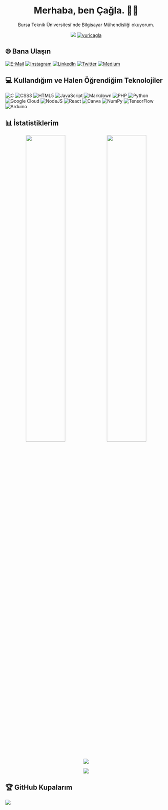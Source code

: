<h1 align="center">Merhaba, ben Çağla. 👋🏻</h1>
<p align="center">Bursa Teknik Üniversitesi'nde Bilgisayar Mühendisliği okuyorum.</p>
<p align="center">
<img src="https://komarev.com/ghpvc/?username=caglauzundurukan&style=for-the-badge">
<a href="https://twitter.com/yuricagla" target="blank"><img src="https://img.shields.io/twitter/follow/yuricagla?logo=twitter&style=for-the-badge" alt="yuricagla" /></a>
</p>

## 🌐 Bana Ulaşın

[![E-Mail](https://img.shields.io/badge/email-D14836?style=for-the-badge&logo=gmail&logoColor=white)](mailto:BURAYAMAILADRESINGELECEK)
[![Instagram](https://img.shields.io/badge/Instagram-%23E4405F.svg?logo=Instagram&logoColor=white&style=for-the-badge)](https://instagram.com/caglauzundurukan)
[![LinkedIn](https://img.shields.io/badge/LinkedIn-%230077B5.svg?logo=linkedin&logoColor=white&style=for-the-badge)](https://www.linkedin.com/in/%C3%A7a%C4%9Flauzundurukan/)
[![Twitter](https://img.shields.io/badge/Twitter-%231DA1F2.svg?logo=Twitter&logoColor=white&style=for-the-badge)](https://twitter.com/yuricagla)
[![Medium](https://img.shields.io/badge/Medium-12100E.svg?logo=Medium&logoColor=white&style=for-the-badge)](https://medium.com/@caglauzundurukan)

<!-- Burayı bilerek yorum yaptım ki istersen eklemezsin. -->

<!-- ## 💰 Bana Bağış Yapın

[![BuyMeACoffee](https://img.shields.io/badge/Buy%20Me%20a%20Coffee-ffdd00?style=for-the-badge&logo=buy-me-a-coffee&logoColor=black)](https://buymeacoffee.com/onurravli) [![Patreon](https://img.shields.io/badge/Patreon-F96854?style=for-the-badge&logo=patreon&logoColor=white)](https://patreon.com/onurravli) -->

<!-- Burayı da kendiminki gibi bıraktım, kafana göre düzenle.-->

## 💻 Kullandığım ve Halen Öğrendiğim Teknolojiler

![C](https://img.shields.io/badge/c-%2300599C.svg?style=for-the-badge&logo=c&logoColor=white) ![CSS3](https://img.shields.io/badge/css3-%231572B6.svg?style=for-the-badge&logo=css3&logoColor=white) ![HTML5](https://img.shields.io/badge/html5-%23E34F26.svg?style=for-the-badge&logo=html5&logoColor=white) ![JavaScript](https://img.shields.io/badge/javascript-%23323330.svg?style=for-the-badge&logo=javascript&logoColor=%23F7DF1E) ![Markdown](https://img.shields.io/badge/markdown-%23000000.svg?style=for-the-badge&logo=markdown&logoColor=white) ![PHP](https://img.shields.io/badge/php-%23777BB4.svg?style=for-the-badge&logo=php&logoColor=white) ![Python](https://img.shields.io/badge/python-3670A0?style=for-the-badge&logo=python&logoColor=ffdd54)  ![Google Cloud](https://img.shields.io/badge/Google%20Cloud-%234285F4.svg?style=for-the-badge&logo=google-cloud&logoColor=white) ![NodeJS](https://img.shields.io/badge/node.js-6DA55F?style=for-the-badge&logo=node.js&logoColor=white) ![React](https://img.shields.io/badge/react-%2320232a.svg?style=for-the-badge&logo=react&logoColor=%2361DAFB) ![Canva](https://img.shields.io/badge/Canva-%2300C4CC.svg?style=for-the-badge&logo=Canva&logoColor=white) ![NumPy](https://img.shields.io/badge/numpy-%23013243.svg?style=for-the-badge&logo=numpy&logoColor=white) ![TensorFlow](https://img.shields.io/badge/TensorFlow-%23FF6F00.svg?style=for-the-badge&logo=TensorFlow&logoColor=white) ![Arduino](https://img.shields.io/badge/-Arduino-00979D?style=for-the-badge&logo=Arduino&logoColor=white) 

<!--Aşağısı tamamen sana özelleştirilmiş durumda, bir şey yapmana gerek yok. -->

## 📊 İstatistiklerim

<p align="center">
<img width="49.5%" src="https://github-readme-stats.vercel.app/api?username=caglauzundurukan&theme=default&hide_border=false&include_all_commits=true&count_private=true">

<img width="49.5%" src="https://github-readme-streak-stats.herokuapp.com/?user=caglauzundurukan&theme=default&hide_border=false">
</p>

<p align="center">

<img align="center" src="https://github-readme-stats.vercel.app/api/top-langs/?username=caglauzundurukan&theme=default&hide_border=false&include_all_commits=true&count_private=true&layout=compact">

</p>
<p align="center">

<img src="https://activity-graph.herokuapp.com/graph?username=caglauzundurukan&bg_color=fff&line=000&area=true&area_color=a61127&color=a61127">
</p>

## 🏆 GitHub Kupalarım

![](https://github-profile-trophy.vercel.app/?username=caglauzundurukan&theme=flat&no-frame=false&no-bg=false&margin-w=4)

  <!-- Proudly created with GPRM ( https://gprm.itsvg.in ) -->
